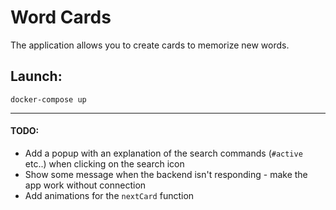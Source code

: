 # Word Cards

The application allows you to create cards to memorize new words.

## Launch:
```
docker-compose up
```

---
#### TODO:
* Add a popup with an explanation of the search commands (`#active` etc..) when clicking on the search icon
* Show some message when the backend isn't responding - make the app work without connection
* Add animations for the `nextCard` function
